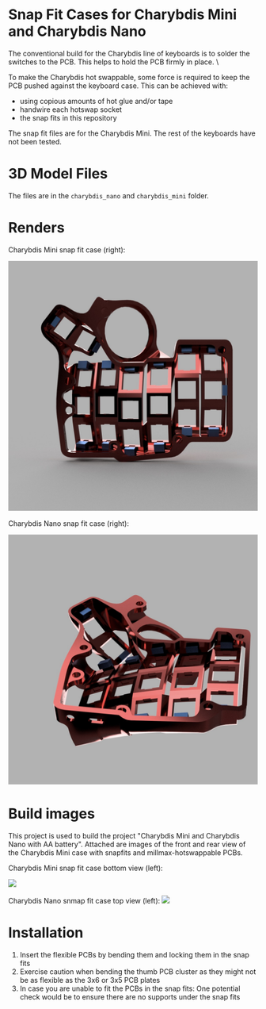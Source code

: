 # Snap Fit Cases for Charybdis Mini and Charybdis Nano

The conventional build for the Charybdis line of keyboards is to solder the switches to the PCB. This helps to hold the PCB firmly in place. \

To make the Charybdis hot swappable, some force is required to keep the PCB pushed against the keyboard case. This can be achieved with:

- using copious amounts of hot glue and/or tape
- handwire each hotswap socket 
- the snap fits in this repository

The snap fit files are for the Charybdis Mini. The rest of the keyboards have not been tested.

# 3D Model Files

The files are in the `charybdis_nano` and `charybdis_mini` folder.


# Renders

Charybdis Mini snap fit case (right):

![](images/CMini_v1_v11_snap_fit.jpeg)

Charybdis Nano snap fit case (right):

![](images/charybdisnano_v2_v187_snap_fit.jpeg)

# Build images

This project is used to build the project "Charybdis Mini and Charybdis Nano with AA battery". Attached are images of the front and rear view of the Charybdis Mini case with snapfits and millmax-hotswappable PCBs.

Charybdis Mini snap fit case bottom view (left):

![](images/case_bottom.jpeg)

Charybdis Nano snmap fit case top view (left):
![](images/case_top.jpeg)

# Installation

1. Insert the flexible PCBs by bending them and locking them in the snap fits
1. Exercise caution when bending the thumb PCB cluster as they might not be as flexible as the 3x6 or 3x5 PCB plates
1. In case you are unable to fit the PCBs in the snap fits: One potential check would be to ensure there are no supports under the snap fits
